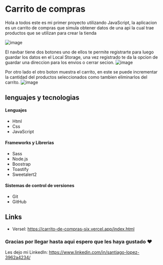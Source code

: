# Carrito de compras
Hola a todos este es mi primer proyecto utilizando JavaScript, la aplicacion es un carrito de compras que simula obtener datos de una api la cual trae productos que se utilizan para crear la tienda

![image](https://github.com/LopezSantii/carritoDeCompras/assets/105465529/5739cd24-9152-4999-a097-ecd887f2c3cc)

El navbar tiene dos botones uno de ellos te permite registrarte para luego guardar los datos en el Local Storage, una vez registrado te da la opcion de guardar una direccion para los envios o cerrar secion.
![image](https://github.com/LopezSantii/carritoDeCompras/assets/105465529/013aeab7-658b-4431-9c87-218dff0192f9)

Por otro lado el otro boton muestra el carrito, en este se puede incrementar la cantidad del productos seleccionados como tambien eliminarlos del carrito.
![image](https://github.com/LopezSantii/carritoDeCompras/assets/105465529/898ba742-687a-4cbe-945f-8aab0b8ca34e)


## lenguajes y tecnologias
#### Lenguajes
- Html
- Css
- JavaScript
#### Frameworks y Librerias
- Sass
- Node.js
- Boostrap
- Toastify
- Sweetalert2
#### Sistemas de control de versiones
- Git
- GitHub

## Links
- Versel: https://carrito-de-compras-six.vercel.app/index.html

### Gracias por llegar hasta aqui espero que les haya gustado ❤
Les dejo mi LinkedIn: https://www.linkedin.com/in/santiago-lopez-3962a4234/
